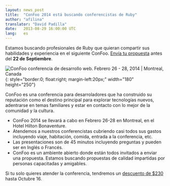 ```yaml
---
layout: news_post
title:  "ConFoo 2014 está buscando conferencistas de Ruby"
author: "afilina"
translator: "David Padilla"
date:   2013-08-29 16:00:00 UTC
lang:   es
---
```


Estamos buscando profesionales de Ruby que quieran compartir sus habilidades
y experiencia en el siguiente ConFoo. [Envía tu propuesta][1] antes del
**22 de Septiembre**.

![ConFoo conferencia de desarrollo web. Febrero 26 - 28, 2014 &#124; Montreal, Canada][logo]{: style="border:0; float:right; margin-left:20px;" width="180" height="250"}

ConFoo es una conferencia para desarroladores que ha construido su reputación
como el destino principal para explorar tecnologías nuevos, adentrarse en temas
familiares y estar en contacto con lo mejor de la comunidad y la cultura.

 * ConFoo 2014 se llevará a cabo en Febrero 26-28 en Montreal, en el Hotel
   Hilton Bonaventure.
 * Atendemos a nuestros conferencistas cubriendo casi todos sus gastos incluyendo
   viaje, habitación, comida, entrada a la conferencia, etc.
 * Las presentaciones son de 45 minutos incluyendo preguntas y pueden ser
   en Inglés o Francés.
 * ConFoo es un ambiente abierto donde están todos invitados a enviar una
   propuesta. Estamos buscando propuestas de calidad impartidas por personas
   capacitadas y amigables.

Si tu solo quieres atender la conferencia, tendremos un [descuento de
$230][2] hasta Octubre 16.



[logo]: http://confoo.ca/images/propaganda/2014/en/t-ruby.gif
[1]: http://confoo.ca/en/call-for-papers
[2]: http://confoo.ca/en/register
